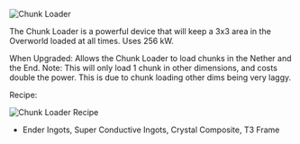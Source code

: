 ![Chunk Loader](https://i.imgur.com/8lvCfIy.png?1)

The Chunk Loader is a powerful device that will keep a 3x3 area in the Overworld loaded at all times. Uses 256 kW.

When Upgraded: Allows the Chunk Loader to load chunks in the Nether and the End. Note: This will only load 1 chunk in other dimensions, and costs double the power. This is due to chunk loading other dims being very laggy.

Recipe:

![Chunk Loader Recipe](https://i.imgur.com/dNEVz9y.png?1)
* Ender Ingots, Super Conductive Ingots, Crystal Composite, T3 Frame
